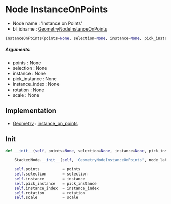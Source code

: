 # Node InstanceOnPoints

- Node name : 'Instance on Points'
- bl_idname : [GeometryNodeInstanceOnPoints](https://docs.blender.org/api/current/bpy.types.{bl_idname}.html)


``` python
InstanceOnPoints(points=None, selection=None, instance=None, pick_instance=None, instance_index=None, rotation=None, scale=None, node_label=None, node_color=None)
```
##### Arguments

- points : None
- selection : None
- instance : None
- pick_instance : None
- instance_index : None
- rotation : None
- scale : None

## Implementation

- [Geometry](/docs/GeoNodes/Geometry.md) : [instance_on_points](/docs/GeoNodes/Geometry.md#instance_on_points)

## Init

``` python
def __init__(self, points=None, selection=None, instance=None, pick_instance=None, instance_index=None, rotation=None, scale=None, node_label=None, node_color=None):

    StackedNode.__init__(self, 'GeometryNodeInstanceOnPoints', node_label=node_label, node_color=node_color)

    self.points          = points
    self.selection       = selection
    self.instance        = instance
    self.pick_instance   = pick_instance
    self.instance_index  = instance_index
    self.rotation        = rotation
    self.scale           = scale
```
